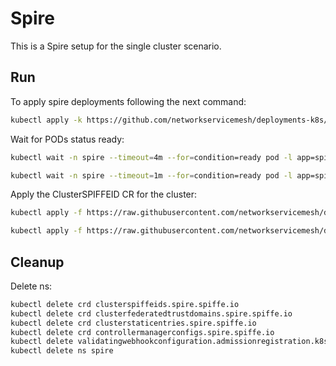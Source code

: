 # Spire

This is a Spire setup for the single cluster scenario.

## Run

To apply spire deployments following the next command:
```bash
kubectl apply -k https://github.com/networkservicemesh/deployments-k8s/examples/spire/single_cluster?ref=07a762029f10c7ef151d1d5b06b9159fb3db0316
```

Wait for PODs status ready:
```bash
kubectl wait -n spire --timeout=4m --for=condition=ready pod -l app=spire-server
```
```bash
kubectl wait -n spire --timeout=1m --for=condition=ready pod -l app=spire-agent
```
Apply the ClusterSPIFFEID CR for the cluster:
```bash
kubectl apply -f https://raw.githubusercontent.com/networkservicemesh/deployments-k8s/07a762029f10c7ef151d1d5b06b9159fb3db0316/examples/spire/single_cluster/clusterspiffeid-template.yaml
```

```bash
kubectl apply -f https://raw.githubusercontent.com/networkservicemesh/deployments-k8s/07a762029f10c7ef151d1d5b06b9159fb3db0316/examples/spire/base/clusterspiffeid-webhook-template.yaml
```

## Cleanup

Delete ns:
```bash
kubectl delete crd clusterspiffeids.spire.spiffe.io
kubectl delete crd clusterfederatedtrustdomains.spire.spiffe.io
kubectl delete crd clusterstaticentries.spire.spiffe.io
kubectl delete crd controllermanagerconfigs.spire.spiffe.io
kubectl delete validatingwebhookconfiguration.admissionregistration.k8s.io/spire-controller-manager-webhook
kubectl delete ns spire
```
